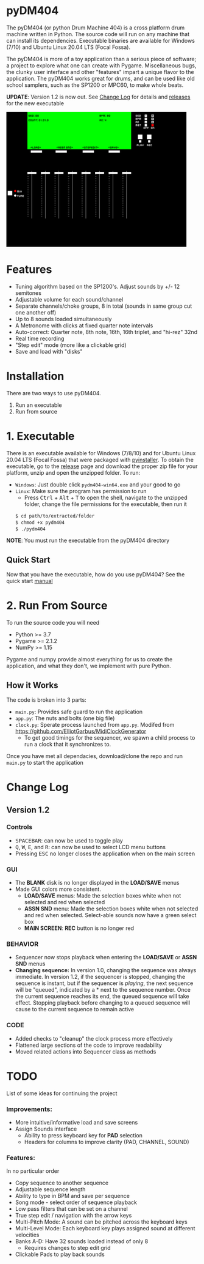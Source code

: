 # pyDM404
The pyDM404 (or python Drum Machine 404) is a cross platform drum machine written in Python. The source code will run on any machine that can install its dependencies. Executable binaries are available for Windows (7/10) and Ubuntu Linux 20.04 LTS (Focal Fossa).

The pyDM404 is more of a toy application than a serious piece of software; a project to explore what one can create with Pygame. Miscellaneous bugs, the clunky user interface and other "features" impart a unique flavor to the application. The pyDM404 works great for drums, and can be used like old school samplers, such as the SP1200 or MPC60, to make whole beats.  

**UPDATE**: Version 1.2 is now out. See [Change Log](#Change-Log) for details and [releases](https://github.com/sitaber/pyDM404/releases) for the new executable

![Screenshot](assets/screenshot.png)

# Features
- Tuning algorithm based on the SP1200's. Adjust sounds by +/- 12 semitones
- Adjustable volume for each sound/channel
- Separate channels/choke groups, 8 in total (sounds in same group cut one another off)
- Up to 8 sounds loaded simultaneously
- A Metronome with clicks at fixed quarter note intervals
- Auto-correct: Quarter note, 8th note, 16th, 16th triplet, and "hi-rez" 32nd
- Real time recording
- "Step edit" mode (more like a clickable grid)
- Save and load with "disks"

# Installation
There are two ways to use pyDM404. 
1) Run an executable
2) Run from source

# 1. Executable
There is an executable available for Windows (7/8/10) and for Ubuntu Linux 20.04 LTS (Focal Fossa) that were packaged with [pyinstaller](https://pypi.org/project/pyinstaller/). To obtain the executable, go to the [release](https://github.com/sitaber/pyDM404/releases) page and download the proper zip file for your platform, unzip and open the unzipped folder. 
To run:
- `Windows`: Just double click `pydm404-win64.exe` and your good to go
- `Linux`: Make sure the program has permission to run
    - Press <kbd>Ctrl</kbd> + <kbd>Alt</kbd> + <kbd>T</kbd> to open the shell, navigate to the unzipped folder, change the file permissions for the executable, then run it
    ```bash
    $ cd path/to/extracted/folder
    $ chmod +x pydm404
    $ ./pydm404
    ```
**NOTE**: You must run the executable from the pyDM404 directory

## Quick Start
Now that you have the executable, how do you use pyDM404? See the quick start [manual](assets/QuickStart.pdf)

# 2. Run From Source
To run the source code you will need

- Python >= 3.7 
- Pygame >= 2.1.2
- NumPy >= 1.15 

Pygame and numpy provide almost everything for us to create the application, and what they don't, we implement with pure Python. 

## How it Works
The code is broken into 3 parts:
- `main.py`: Provides safe guard to run the application
- `app.py`: The nuts and bolts (one big file)
- `clock.py`: Sperate process launched from `app.py`. Modifed from
https://github.com/ElliotGarbus/MidiClockGenerator
    - To get good timings for the sequencer, we spawn a child process to run a clock that it synchronizes to. 

Once you have met all dependacies, download/clone the repo and run `main.py` to start the application

# Change Log
## Version 1.2
### Controls
- <kbd>SPACEBAR</kbd>: can now be used to toggle play
- <kbd>Q</kbd>, <kbd>W</kbd>, <kbd>E</kbd>, and <kbd>R</kbd>: can now be used to select LCD menu buttons
- Pressing <kbd>ESC</kbd> no longer closes the application when on the main screen

### GUI
- The **BLANK** disk is no longer displayed in the **LOAD/SAVE** menus
- Made GUI colors more consistent.
    - **LOAD/SAVE** menus: Made the selection boxes white when not selected and red when selected
    - **ASSN SND** menu: Made the selection boxes white when not selected and red when selected. Select-able sounds now have a green select box
    - **MAIN SCREEN**: **REC** button is no longer red
    

### BEHAVIOR
- Sequencer now stops playback when entering the **LOAD/SAVE** or **ASSN SND** menus
- **Changing sequence:** In version 1.0, changing the sequence was always immediate. In version 1.2, if the sequencer is stopped, changing the sequence is instant, but if the sequencer is _playing_, the next sequence will be "queued", indicated by a * next to the sequence number. Once the current sequence reaches its end, the queued sequence will take effect. Stopping playback before changing to a queued sequence will cause to the current sequence to remain active

### CODE
- Added checks to "cleanup" the clock process more effectively  
- Flattened large sections of the code to improve readability
- Moved related actions into Sequencer class as methods
  
# TODO
List of some ideas for continuing the project 

### Improvements:
- More intuitive/informative load and save screens
- Assign Sounds interface
    - Ability to press keyboard key for __PAD__ selection
    - Headers for columns to improve clarity (PAD, CHANNEL, SOUND)

### Features:
In no particular order
- Copy sequence to another sequence
- Adjustable sequence length
- Ability to type in BPM and save per sequence
- Song mode - select order of sequence playback
- Low pass filters that can be set on a channel
- True step edit / navigation with the arrow keys
- Multi-Pitch Mode: A sound can be pitched across the keyboard keys
- Multi-Level Mode: Each keyboard key plays assigned sound at different velocities
- Banks A-D: Have 32 sounds loaded instead of only 8
    - Requires changes to step edit grid
- Clickable Pads to play back sounds


